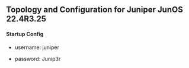 Topology and Configuration for Juniper JunOS 22.4R3.25
-
#### Startup Config

- username: juniper

- password: Junip3r
